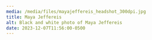 ```yaml
---
media: /media/files/mayajeffereis_headshot_300dpi.jpg
title: Maya Jeffereis
alt: Black and white photo of Maya Jeffereis
date: 2023-12-07T11:56:00-0500
---
```

